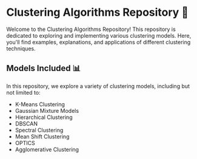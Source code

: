 # Clustering Algorithms Repository 🌟

Welcome to the Clustering Algorithms Repository! This repository is dedicated to exploring and implementing various clustering models. Here, you'll find examples, explanations, and applications of different clustering techniques.

## Models Included 📊

In this repository, we explore a variety of clustering models, including but not limited to:

- K-Means Clustering
- Gaussian Mixture Models
- Hierarchical Clustering
- DBSCAN
- Spectral Clustering
- Mean Shift Clustering
- OPTICS
- Agglomerative Clustering
